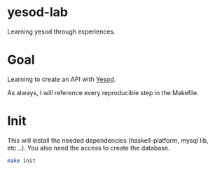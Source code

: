 yesod-lab
=========

Learning yesod through experiences.

# Goal

Learning to create an API with [Yesod](http://www.yesodweb.com/).

As always, I will reference every reproducible step in the Makefile.

# Init

This will install the needed dependencies (haskell-platform, mysql lib, etc...).
You also need the access to create the database.

``` sh
make init
```
